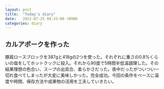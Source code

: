 ```yaml
---
layout: post
title:  "Today's diary"
date:   2022-07-25 08:33:00 +0900
categories: diary
---
```


## カルアポークを作った
豚肩ロースブロックを387gと418gの2つを使った。それぞれに重さの0.8%くらいの塩をしてホットクックに投入。それから90度で5時間半低温調理した。その結果理想の色合い、スープの出具合、柔らかさだった。夜中だったがついつい一切れ食べてしまったが大変に美味しかった。完全成功。今回の条件をベースに温度や時間、保存方法や成果物の活用を工夫していきたい。
